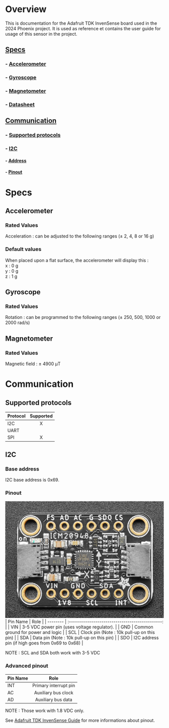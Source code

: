 # Overview
This is documentation for the Adafruit TDK InvenSense board used in the 2024 Phoenix project.
It is used as reference et contains the user guide for usage of this sensor in the project.
## [Specs](#specs)
### - [Accelerometer](#accelerometer)
### - [Gyroscope](#gyroscope)
### - [Magnetometer](#magnetometer)
### - [Datasheet](https://invensense.tdk.com/wp-content/uploads/2016/06/DS-000189-ICM-20948-v1.3.pdf "Adafruit TDK InvenSense Datasheet")
## [Communication](#communication)
### - [Supported protocols](#supported-protocols)
### - [I2C](#i2c)
#### - [Address](#base-address)
#### - [Pinout](#pinout)

# Specs
## Accelerometer
### Rated Values
Acceleration : can be adjusted to the following ranges (± 2, 4, 8 or 16 g)
### Default values
When placed upon a flat surface, the accelerometer will display this :  
x : 0 g  
y : 0 g  
z : 1 g
## Gyroscope
### Rated Values
Rotation : can be programmed to the following ranges (± 250, 500, 1000 or 2000 rad/s)
## Magnetometer
### Rated Values
Magnetic field : ± 4900 μT
# Communication
## Supported protocols
| Protocol      | Supported |
| ------------- | :-------: |
| I2C           | X         |
| UART          |           |
| SPI           | X         |
## I2C
### Base address
I2C base address is 0x69.
### Pinout
![Photo of the board's pinout](Images/Adafruit_TDK_InvenSense.png "Adafruit TDK InvenSense board pinout")
| Pin Name | Role                                             |
| -------- | :----------------------------------------------: |
| VIN      | 3-5 VDC power pin (uses voltage regulator).      |
| GND      | Common ground for power and logic                |
| SCL      | Clock pin (Note : 10k pull-up on this pin)       |
| SDA      | Data pin (Note : 10k pull-up on this pin)        |
| SDO      | I2C address pin (if high goes from 0x69 to 0x68) |

NOTE : SCL and SDA both work with 3-5 VDC
### Advanced pinout
| Pin Name | Role                                        |
| -------- | :-----------------------------------------: |
| INT      | Primary interrupt pin                       |
| AC       | Auxiliary bus clock                         |
| AD       | Auxiliary bus data                          |

NOTE : Those work with 1.8 VDC only.

See [Adafruit TDK InvenSense Guide](https://learn.adafruit.com/adafruit-tdk-invensense-icm-20948-9-dof-imu/pinouts "Adafruit TDK InvenSense guide") for more informations about pinout.

